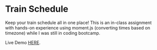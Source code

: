 # Train Schedule

Keep your train schedule all in one place! This is an in-class assignment with hands-on experience using moment.js (converting times based on timezone) while I was still in coding bootcamp.

Live Demo [HERE](https://guhuyan.github.io/Train-Time/).
